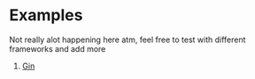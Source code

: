 # Examples

Not really alot happening here atm, feel free to test with different frameworks and add more

1. [Gin](./gin/README.md)
